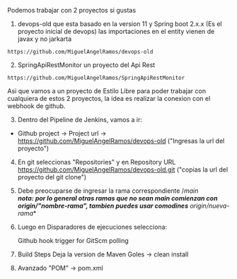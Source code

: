 Podemos trabajar con 2 proyectos si gustas

1.  devops-old que esta basado en la version 11 y Spring boot 2.x.x (Es el proyecto inicial de devops)
    las importaciones en el entity vienen de javax y no jarkarta
```http
https://github.com/MiguelAngelRamos/devops-old
```


2. SpringApiRestMonitor un proyecto del Api Rest
```http
https://github.com/MiguelAngelRamos/SpringApiRestMonitor
```

Asi que vamos a un proyecto de Estilo Libre para poder trabajar con cualquiera de estos 2 proyectos, la idea es realizar la conexion con el webhook de github.


3. Dentro del Pipeline de Jenkins, vamos a ir:
  - Github project -> Project url -> https://github.com/MiguelAngelRamos/devops-old ("Ingresas la url del proyecto")

4. En git seleccionas "Repositories" y en Repository URL https://github.com/MiguelAngelRamos/devops-old.git ("copias la url del proyecto del git clone")

5. Debe preocuparse de ingresar la rama correspondiente /*main
   </br>
   **nota: por lo general otras ramas que no sean main comienzan con origin/"nombre-rama", tambien puedes usar comodines**
   origin/nueva-rama**

6. Luego en Disparadores de ejecuciones selecciona:
   
   Github hook trigger for GitScm polling

7. Build Steps 
   Deja la version de Maven
   Goles -> clean install
8. Avanzado "POM" -> pom.xml
